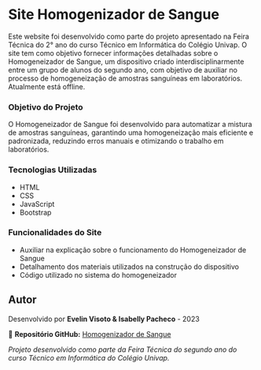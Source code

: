 # Site Homogenizador de Sangue 

Este website foi desenvolvido como parte do projeto apresentado na Feira Técnica do 2° ano do curso Técnico em Informática do Colégio Univap. O site tem como objetivo fornecer informações detalhadas sobre o Homogeneizador de Sangue, um dispositivo criado interdisciplinarmente entre um grupo de alunos do segundo ano, com objetivo de auxiliar no processo de homogeneização de amostras sanguíneas em laboratórios. Atualmente está offline.

### Objetivo do Projeto
O Homogeneizador de Sangue foi desenvolvido para automatizar a mistura de amostras sanguíneas, garantindo uma homogeneização mais eficiente e padronizada, reduzindo erros manuais e otimizando o trabalho em laboratórios.

### Tecnologias Utilizadas
- HTML
- CSS
- JavaScript
- Bootstrap

### Funcionalidades do Site
- Auxiliar na explicação sobre o funcionamento do Homogeneizador de Sangue
- Detalhamento dos materiais utilizados na construção do dispositivo
- Código utilizado no sistema do homogeneizador

## Autor
Desenvolvido por **Evelin Visoto & Isabelly Pacheco** - 2023

📌 **Repositório GitHub:** [Homogenizador de Sangue](https://github.com/EvelinVisoto/Site-Homogenizador)

_Projeto desenvolvido como parte da Feira Técnica do segundo ano do curso Técnico em Informática do Colégio Univap._
